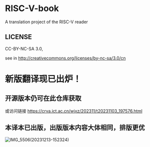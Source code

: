# RISC-V-book
A translation project of the RISC-V reader

## LICENSE
  CC-BY-NC-SA 3.0, 
  
  see in http://creativecommons.org/licenses/by-nc-sa/3.0/cn

# 新版翻译现已出炉！
## 开源版本仍可在此仓库获取
或访问链接 https://crva.ict.ac.cn/wjxz/202311/t20231103_197576.html
## 本译本已出版，出版版本内容大体相同，排版更优
![IMG_5506(20231213-152324)](https://github.com/Lingrui98/RISC-V-book/assets/32027544/80623405-441c-4f6f-bd8b-0f3ccb9c376d)
